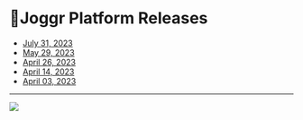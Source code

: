 <!--@@joggrdoc@@-->
<!-- @joggr:version(v1):end -->
<!-- @joggr:warning:start -->
<!-- 
  _   _   _    __        __     _      ____    _   _   ___   _   _    ____     _   _   _ 
 | | | | | |   \ \      / /    / \    |  _ \  | \ | | |_ _| | \ | |  / ___|   | | | | | |
 | | | | | |    \ \ /\ / /    / _ \   | |_) | |  \| |  | |  |  \| | | |  _    | | | | | |
 |_| |_| |_|     \ V  V /    / ___ \  |  _ <  | |\  |  | |  | |\  | | |_| |   |_| |_| |_|
 (_) (_) (_)      \_/\_/    /_/   \_\ |_| \_\ |_| \_| |___| |_| \_|  \____|   (_) (_) (_)
                                                              
This document is managed by Joggr. Editing this document could break Joggr's core features, i.e. our 
ability to auto-maintain this document. Please use the Joggr editor to edit this document 
(link at bottom of the page).
-->
<!-- @joggr:warning:end -->
# 🏃Joggr Platform Releases

*   [July 31, 2023](2023-07-31.md)
*   [May 29, 2023](2023-05-29.md)
*   [April 26, 2023](2023-04-26.md)
*   [April 14, 2023](2023-04-14.md)
*   [April 03, 2023](2023-04-03.md)

<!-- @joggr:editLink(40dcfe68-b544-4abd-aa8a-374a99d6fc7c):start -->
---
<a href="https://app.joggr.io/app/documents/40dcfe68-b544-4abd-aa8a-374a99d6fc7c/edit" alt="Edit doc on Joggr">
  <img src="https://storage.googleapis.com/joggr-public-assets/github/badges/edit-document-badge.svg" />
</a>
<!-- @joggr:editLink(40dcfe68-b544-4abd-aa8a-374a99d6fc7c):end -->
